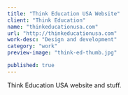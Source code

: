 ```yaml
---
title: "Think Education USA Website"
client: "Think Education"
name: "thinkeducationusa.com"
url: "http://thinkeducationusa.com"
work-desc: "Design and development"
category: "work"
preview-image: "think-ed-thumb.jpg"

published: true
---
```


Think Education USA website and stuff.